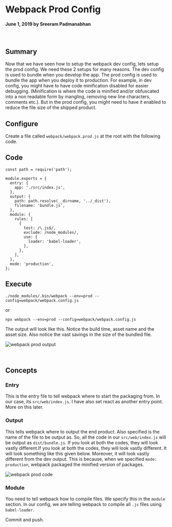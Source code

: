 # Webpack Prod Config

#### June 1, 2019 by Sreeram Padmanabhan

&nbsp;

## Summary

Now that we have seen how to setup the webpack dev config, lets setup the prod config. We need these 2 setups for many reasons. The dev config is used to bundle when you develop the app. The prod config is used to bundle the app when you deploy it to production. For example, in dev config, you might have to have code minification disabled for easier debugging. (Minification is where the code is minified and/or obfuscated into a non readable form by mangling, removing new line characters, comments etc.). But in the prod config, you might need to have it enabled to reduce the file size of the shipped product.

## Configure

Create a file called `webpack/webpack.prod.js` at the root with the following code.

## Code

    const path = require('path');

    module.exports = {
      entry: {
        app: './src/index.js',
      },
      output: {
        path: path.resolve(__dirname, '../_dist'),
        filename: 'bundle.js',
      },
      module: {
        rules: [
          {
            test: /\.js$/,
            exclude: /node_modules/,
            use: {
              loader: 'babel-loader',
            },
          },
        ],
      },
      mode: 'production',
    };

## Execute
`./node_modules/.bin/webpack --env=prod --config=webpack/webpack.config.js`

or

`npx webpack --env=prod --config=webpack/webpack.config.js`

The output will look like this. Notice the build time, asset name and the asset size. Also notice the vast savings in the size of the bundled file.

![webpack prod output](/img/webpack-prod-output.png "webpack prod output")

&nbsp;

## Concepts

### Entry

This is the entry file to tell webpack where to start the packaging from. In our case, its `src/web/index.js`. I have also set react as another entry point. More on this later.

### Output

This tells webpack where to output the end product. Also specified is the name of the file to be output as. So, all the code in our `src/web/index.js` will be output as `dist/bundle.js`. If you look at both the codes, they will look vastly different.If you look at both the codes, they will look vastly different. It will look something like this given below. Moreover, it will look vastly different from the dev output. This is because, when we specified `mode: production`, webpack packaged the minified version of packages.

![webpack prod code](/img/webpack-prod-code.png "webpack prod code")

### Module

You need to tell webpack how to compile files. We specify this in the `module` section. In our config, we are telling webpack to compile all `.js` files using `babel-loader`.

Commit and push.

